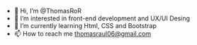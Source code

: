 - 👋 Hi, I’m @ThomasRoR
- 👀 I’m interested in front-end development and UX/UI Desing
- 🌱 I’m currently learning Html, CSS and Bootstrap
- 📫 How to reach me thomasraul06@gmail.com

<!---
ThomasRoR/ThomasRoR is a ✨ special ✨ repository because its `README.md` (this file) appears on your GitHub profile.
You can click the Preview link to take a look at your changes.
--->
